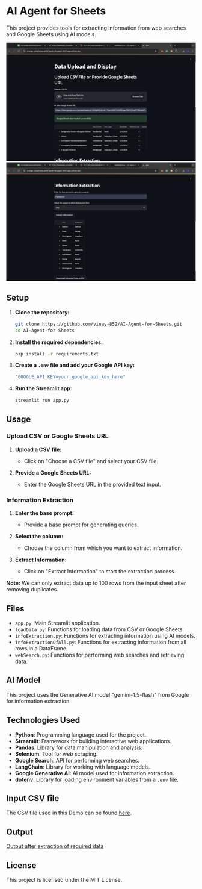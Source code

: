 # AI Agent for Sheets

This project provides tools for extracting information from web searches and Google Sheets using AI models.

![Page1](src/images/1.png)
![Page2](src/images/2.png)

## Setup

1. **Clone the repository:**
    ```sh
    git clone https://github.com/vinay-852/AI-Agent-for-Sheets.git
    cd AI-Agent-for-Sheets
    ```

2. **Install the required dependencies:**
    ```sh
    pip install -r requirements.txt
    ```

3. **Create a `.env` file and add your Google API key:**
    ```sh
    "GOOGLE_API_KEY=your_google_api_key_here"
    ```

4. **Run the Streamlit app:**
    ```sh
    streamlit run app.py
    ```

## Usage

### Upload CSV or Google Sheets URL

1. **Upload a CSV file:**
    - Click on "Choose a CSV file" and select your CSV file.
    

2. **Provide a Google Sheets URL:**
    - Enter the Google Sheets URL in the provided text input.
    

### Information Extraction

1. **Enter the base prompt:**
    - Provide a base prompt for generating queries.
    

2. **Select the column:**
    - Choose the column from which you want to extract information.
    

3. **Extract Information:**
    - Click on "Extract Information" to start the extraction process.
    

**Note:** We can only extract data up to 100 rows from the input sheet after removing duplicates.

## Files

- `app.py`: Main Streamlit application.
- `loadData.py`: Functions for loading data from CSV or Google Sheets.
- `infoExtraction.py`: Functions for extracting information using AI models.
- `infoExtractionOfAll.py`: Functions for extracting information from all rows in a DataFrame.
- `webSearch.py`: Functions for performing web searches and retrieving data.

## AI Model

This project uses the Generative AI model "gemini-1.5-flash" from Google for information extraction.

## Technologies Used

- **Python**: Programming language used for the project.
- **Streamlit**: Framework for building interactive web applications.
- **Pandas**: Library for data manipulation and analysis.
- **Selenium**: Tool for web scraping.
- **Google Search**: API for performing web searches.
- **LangChain**: Library for working with language models.
- **Google Generative AI**: AI model used for information extraction.
- **dotenv**: Library for loading environment variables from a `.env` file.

## Input CSV file

The CSV file used in this Demo can be found [here](https://docs.google.com/spreadsheets/d/1GSbjXCk2y1vE_YhpmV6RF21DHOLqaJf3DHYjhsOCYD8/edit?gid=0#gid=0).

## Output 

[Output after extraction of required data](2024-11-08T16-19_export.csv)

## License

This project is licensed under the MIT License.

